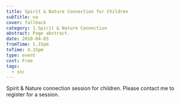 ```yaml
---
title: Spirit & Nature Connection for Children
subTitle: na
cover: fallback
category: 1.Spirit & Nature Connection
abstract: Page abstract.
date: 2018-04-03
fromTime: 1.15pm
toTime: 4.15pm
type: event
cost: Free
tags:
  - snc
---
```


Spirit & Nature connection session for children. Please contact me to register for a session.

